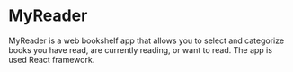 # MyReader

MyReader is a web bookshelf app that allows you to select and categorize books you have read, are currently reading, or want to read. The app is used React framework.
